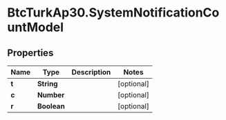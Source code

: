 # BtcTurkAp30.SystemNotificationCountModel

## Properties
Name | Type | Description | Notes
------------ | ------------- | ------------- | -------------
**t** | **String** |  | [optional] 
**c** | **Number** |  | [optional] 
**r** | **Boolean** |  | [optional] 
